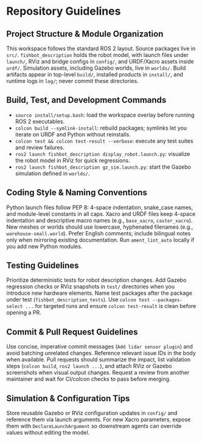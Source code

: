 # Repository Guidelines

## Project Structure & Module Organization
This workspace follows the standard ROS 2 layout. Source packages live in `src/`. `fishbot_description` holds the robot model, with launch files under `launch/`, RViz and bridge configs in `config/`, and URDF/Xacro assets inside `urdf/`. Simulation assets, including Gazebo worlds, live in `worlds/`. Build artifacts appear in top-level `build/`, installed products in `install/`, and runtime logs in `log/`; never commit these directories.

## Build, Test, and Development Commands
- `source install/setup.bash`: load the workspace overlay before running ROS 2 executables.
- `colcon build --symlink-install`: rebuild packages; symlinks let you iterate on URDF and Python without reinstalls.
- `colcon test && colcon test-result --verbose`: execute any test suites and review failures.
- `ros2 launch fishbot_description display_robot.launch.py`: visualize the robot model in RViz for quick regressions.
- `ros2 launch fishbot_description gz_sim.launch.py`: start the Gazebo simulation defined in `worlds/`.

## Coding Style & Naming Conventions
Python launch files follow PEP 8: 4-space indentation, snake_case names, and module-level constants in all caps. Xacro and URDF files keep 4-space indentation and descriptive macro names (e.g., `base_xacro`, `caster_xacro`). New meshes or worlds should use lowercase, hyphenated filenames (e.g., `warehouse-small.world`). Prefer English comments; include bilingual notes only when mirroring existing documentation. Run `ament_lint_auto` locally if you add new Python modules.

## Testing Guidelines
Prioritize deterministic tests for robot description changes. Add Gazebo regression checks or RViz snapshots in `test/` directories when you introduce new hardware elements. Name test packages after the package under test (`fishbot_description_tests`). Use `colcon test --packages-select ...` for targeted runs and ensure `colcon test-result` is clean before opening a PR.

## Commit & Pull Request Guidelines
Use concise, imperative commit messages (`Add lidar sensor plugin`) and avoid batching unrelated changes. Reference relevant issue IDs in the body when available. Pull requests should summarize the impact, list validation steps (`colcon build`, `ros2 launch ...`), and attach RViz or Gazebo screenshots when visual output changes. Request a review from another maintainer and wait for CI/colcon checks to pass before merging.

## Simulation & Configuration Tips
Store reusable Gazebo or RViz configuration updates in `config/` and reference them via launch arguments. For new Xacro parameters, expose them with `DeclareLaunchArgument` so downstream agents can override values without editing the model.

